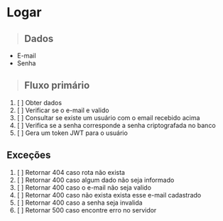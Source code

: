 # Logar

> ## Dados
* E-mail
* Senha

> ## Fluxo primário
1. [ ] Obter dados
2. [ ] Verificar se o e-mail e valido
3. [ ] Consultar se existe um usuário com o email recebido acima
4. [ ] Verifica se a senha corresponde a senha criptografada no banco
5. [ ] Gera um token JWT para o usuário

## Exceções
1. [ ] Retornar 404 caso rota não exista
2. [ ] Retornar 400 caso algum dado não seja informado
3. [ ] Retornar 400 caso o e-mail não seja valido
4. [ ] Retornar 400 caso não exista exista esse e-mail cadastrado
5. [ ] Retornar 400 caso a senha seja invalida
6. [ ] Retornar 500 caso encontre erro no servidor